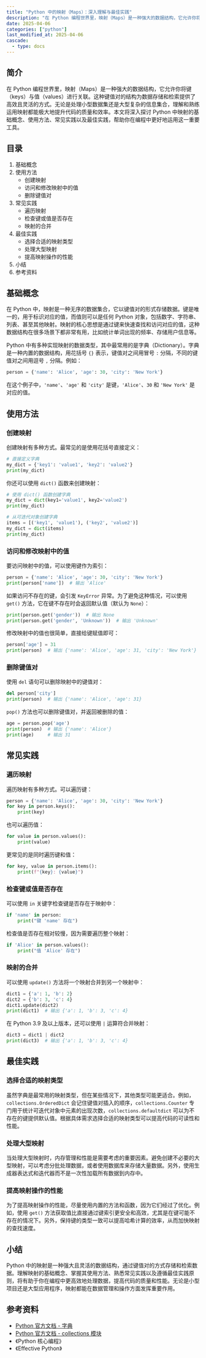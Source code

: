 ```yaml
---
title: "Python 中的映射（Maps）：深入理解与最佳实践"
description: "在 Python 编程世界里，映射（Maps）是一种强大的数据结构，它允许你将键（keys）与值（values）进行关联。这种键值对的结构为数据存储和检索提供了高效且灵活的方式。无论是处理小型数据集还是大型复杂的信息集合，理解和熟练运用映射都能极大地提升代码的质量和效率。本文将深入探讨 Python 中映射的基础概念、使用方法、常见实践以及最佳实践，帮助你在编程中更好地运用这一重要工具。"
date: 2025-04-06
categories: ["python"]
last_modified_at: 2025-04-06
cascade:
  - type: docs
---
```



## 简介
在 Python 编程世界里，映射（Maps）是一种强大的数据结构，它允许你将键（keys）与值（values）进行关联。这种键值对的结构为数据存储和检索提供了高效且灵活的方式。无论是处理小型数据集还是大型复杂的信息集合，理解和熟练运用映射都能极大地提升代码的质量和效率。本文将深入探讨 Python 中映射的基础概念、使用方法、常见实践以及最佳实践，帮助你在编程中更好地运用这一重要工具。

<!-- more -->
## 目录
1. 基础概念
2. 使用方法
    - 创建映射
    - 访问和修改映射中的值
    - 删除键值对
3. 常见实践
    - 遍历映射
    - 检查键或值是否存在
    - 映射的合并
4. 最佳实践
    - 选择合适的映射类型
    - 处理大型映射
    - 提高映射操作的性能
5. 小结
6. 参考资料

## 基础概念
在 Python 中，映射是一种无序的数据集合，它以键值对的形式存储数据。键是唯一的，用于标识对应的值，而值则可以是任何 Python 对象，包括数字、字符串、列表、甚至其他映射。映射的核心思想是通过键来快速查找和访问对应的值，这种数据结构在很多场景下都非常有用，比如统计单词出现的频率、存储用户信息等。

Python 中有多种实现映射的数据类型，其中最常用的是字典（Dictionary）。字典是一种内置的数据结构，用花括号 `{}` 表示，键值对之间用冒号 `:` 分隔，不同的键值对之间用逗号 `,` 分隔。例如：

```python
person = {'name': 'Alice', 'age': 30, 'city': 'New York'}
```

在这个例子中，`'name'`、`'age'` 和 `'city'` 是键，`'Alice'`、`30` 和 `'New York'` 是对应的值。

## 使用方法

### 创建映射
创建映射有多种方式。最常见的是使用花括号直接定义：

```python
# 直接定义字典
my_dict = {'key1': 'value1', 'key2': 'value2'}
print(my_dict)
```

你还可以使用 `dict()` 函数来创建映射：

```python
# 使用 dict() 函数创建字典
my_dict = dict(key1='value1', key2='value2')
print(my_dict)

# 从可迭代对象创建字典
items = [('key1', 'value1'), ('key2', 'value2')]
my_dict = dict(items)
print(my_dict)
```

### 访问和修改映射中的值
要访问映射中的值，可以使用键作为索引：

```python
person = {'name': 'Alice', 'age': 30, 'city': 'New York'}
print(person['name'])  # 输出 'Alice'
```

如果访问不存在的键，会引发 `KeyError` 异常。为了避免这种情况，可以使用 `get()` 方法，它在键不存在时会返回默认值（默认为 `None`）：

```python
print(person.get('gender'))  # 输出 None
print(person.get('gender', 'Unknown'))  # 输出 'Unknown'
```

修改映射中的值也很简单，直接给键赋值即可：

```python
person['age'] = 31
print(person)  # 输出 {'name': 'Alice', 'age': 31, 'city': 'New York'}
```

### 删除键值对
使用 `del` 语句可以删除映射中的键值对：

```python
del person['city']
print(person)  # 输出 {'name': 'Alice', 'age': 31}
```

`pop()` 方法也可以删除键值对，并返回被删除的值：

```python
age = person.pop('age')
print(person)  # 输出 {'name': 'Alice'}
print(age)     # 输出 31
```

## 常见实践

### 遍历映射
遍历映射有多种方式。可以遍历键：

```python
person = {'name': 'Alice', 'age': 30, 'city': 'New York'}
for key in person.keys():
    print(key)
```

也可以遍历值：

```python
for value in person.values():
    print(value)
```

更常见的是同时遍历键和值：

```python
for key, value in person.items():
    print(f"{key}: {value}")
```

### 检查键或值是否存在
可以使用 `in` 关键字检查键是否存在于映射中：

```python
if 'name' in person:
    print("键 'name' 存在")
```

检查值是否存在相对较慢，因为需要遍历整个映射：

```python
if 'Alice' in person.values():
    print("值 'Alice' 存在")
```

### 映射的合并
可以使用 `update()` 方法将一个映射合并到另一个映射中：

```python
dict1 = {'a': 1, 'b': 2}
dict2 = {'b': 3, 'c': 4}
dict1.update(dict2)
print(dict1)  # 输出 {'a': 1, 'b': 3, 'c': 4}
```

在 Python 3.9 及以上版本，还可以使用 `|` 运算符合并映射：

```python
dict3 = dict1 | dict2
print(dict3)  # 输出 {'a': 1, 'b': 3, 'c': 4}
```

## 最佳实践

### 选择合适的映射类型
虽然字典是最常用的映射类型，但在某些情况下，其他类型可能更适合。例如，`collections.OrderedDict` 会记住键值对插入的顺序，`collections.Counter` 专门用于统计可迭代对象中元素的出现次数，`collections.defaultdict` 可以为不存在的键提供默认值。根据具体需求选择合适的映射类型可以提高代码的可读性和性能。

### 处理大型映射
当处理大型映射时，内存管理和性能是需要考虑的重要因素。避免创建不必要的大型映射，可以考虑分批处理数据，或者使用数据库来存储大量数据。另外，使用生成器表达式和迭代器而不是一次性加载所有数据到内存中。

### 提高映射操作的性能
为了提高映射操作的性能，尽量使用内置的方法和函数，因为它们经过了优化。例如，使用 `get()` 方法获取值比直接通过键索引更安全和高效，尤其是在键可能不存在的情况下。另外，保持键的类型一致可以提高哈希计算的效率，从而加快映射的查找速度。

## 小结
Python 中的映射是一种强大且灵活的数据结构，通过键值对的方式存储和检索数据。理解映射的基础概念、掌握其使用方法、熟悉常见实践以及遵循最佳实践原则，将有助于你在编程中更高效地处理数据，提高代码的质量和性能。无论是小型项目还是大型应用程序，映射都能在数据管理和操作方面发挥重要作用。

## 参考资料
- [Python 官方文档 - 字典](https://docs.python.org/3/tutorial/datastructures.html#dictionaries)
- [Python 官方文档 - collections 模块](https://docs.python.org/3/library/collections.html)
- 《Python 核心编程》
- 《Effective Python》